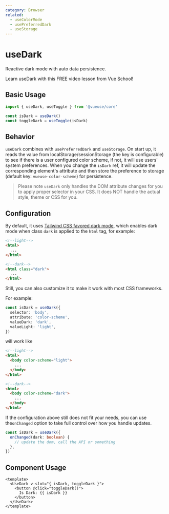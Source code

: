 ```yaml
---
category: Browser
related:
  - useColorMode
  - usePreferredDark
  - useStorage
---
```


# useDark

Reactive dark mode with auto data persistence.

<CourseLink href="https://vueschool.io/lessons/theming-with-vueuse-usedark-and-usecolormode?friend=vueuse">Learn useDark with this FREE video lesson from Vue School!</CourseLink>

## Basic Usage

```js
import { useDark, useToggle } from '@vueuse/core'

const isDark = useDark()
const toggleDark = useToggle(isDark)
```

## Behavior

`useDark` combines with `usePreferredDark` and `useStorage`. On start up, it reads the value from localStorage/sessionStorage (the key is configurable) to see if there is a user configured color scheme, if not, it will use users' system preferences. When you change the `isDark` ref, it will update the corresponding element's attribute and then store the preference to storage (default key: `vueuse-color-scheme`) for persistence.

> Please note `useDark` only handles the DOM attribute changes for you to apply proper selector in your CSS. It does NOT handle the actual style, theme or CSS for you.

## Configuration

By default, it uses [Tailwind CSS favored dark mode](https://tailwindcss.com/docs/dark-mode#toggling-dark-mode-manually), which enables dark mode when class `dark` is applied to the `html` tag, for example:

```html
<!--light-->
<html>
  ...
</html>

<!--dark-->
<html class="dark">
  ...
</html>
```

Still, you can also customize it to make it work with most CSS frameworks.

For example:

```ts
const isDark = useDark({
  selector: 'body',
  attribute: 'color-scheme',
  valueDark: 'dark',
  valueLight: 'light',
})
```

will work like

```html
<!--light-->
<html>
  <body color-scheme="light">
    ...
  </body>
</html>

<!--dark-->
<html>
  <body color-scheme="dark">
    ...
  </body>
</html>
```

If the configuration above still does not fit your needs, you can use the`onChanged` option to take full control over how you handle updates.

```ts
const isDark = useDark({
  onChanged(dark: boolean) {
    // update the dom, call the API or something
  },
})
```

## Component Usage

```vue
<template>
  <UseDark v-slot="{ isDark, toggleDark }">
    <button @click="toggleDark()">
      Is Dark: {{ isDark }}
    </button>
  </UseDark>
</template>
```
